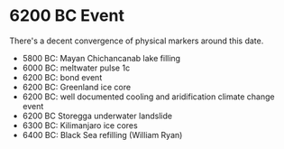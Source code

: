 # 6200 BC Event

There's a decent convergence of physical markers around this date.

- 5800 BC: Mayan Chichancanab lake filling
- 6000 BC: meltwater pulse 1c
- 6200 BC: bond event
- 6200 BC: Greenland ice core
- 6200 BC: well documented cooling and aridification climate change event
- 6200 BC Storegga underwater landslide
- 6300 BC: Kilimanjaro ice cores
- 6400 BC: Black Sea refilling (William Ryan)
